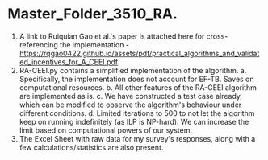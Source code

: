 # Master_Folder_3510_RA.
1. A link to Ruiquian Gao et al.'s paper is attached here for cross-referencing the implementation - https://rqgao0422.github.io/assets/pdf/practical_algorithms_and_validated_incentives_for_A_CEEI.pdf
2. RA-CEEI.py contains a simplified implementation of the algorithm. a. Specifically, the implementation does not account for EF-TB. Saves on computational resources. b. All other features of the RA-CEEI algorithm are implemented as is. c. We have constructed a test case already, which can be modified to observe the algorithm's behaviour under different conditions. d. Limited iterations to 500 to not let the algorithm keep on running indefinitely (as ILP is NP-hard). We can increase the limit based on computational powers of our system.
3. The Excel Sheet with raw data for my survey's responses, along with a few calculations/statistics are also present.
